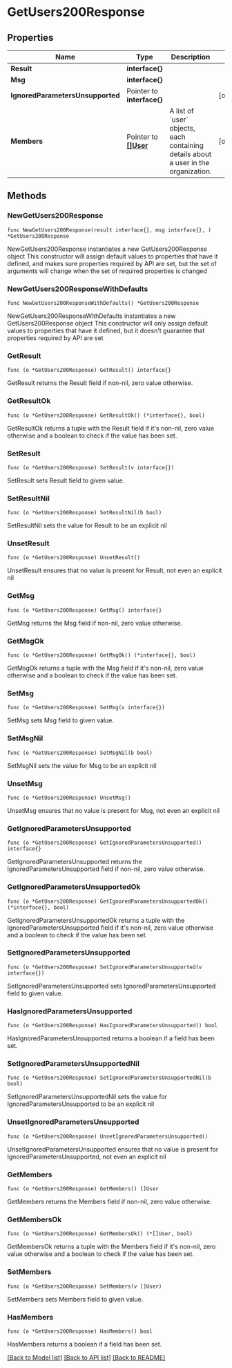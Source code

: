 # GetUsers200Response

## Properties

Name | Type | Description | Notes
------------ | ------------- | ------------- | -------------
**Result** | **interface{}** |  | 
**Msg** | **interface{}** |  | 
**IgnoredParametersUnsupported** | Pointer to **interface{}** |  | [optional] 
**Members** | Pointer to [**[]User**](User.md) | A list of &#x60;user&#x60; objects, each containing details about a user in the organization.  | [optional] 

## Methods

### NewGetUsers200Response

`func NewGetUsers200Response(result interface{}, msg interface{}, ) *GetUsers200Response`

NewGetUsers200Response instantiates a new GetUsers200Response object
This constructor will assign default values to properties that have it defined,
and makes sure properties required by API are set, but the set of arguments
will change when the set of required properties is changed

### NewGetUsers200ResponseWithDefaults

`func NewGetUsers200ResponseWithDefaults() *GetUsers200Response`

NewGetUsers200ResponseWithDefaults instantiates a new GetUsers200Response object
This constructor will only assign default values to properties that have it defined,
but it doesn't guarantee that properties required by API are set

### GetResult

`func (o *GetUsers200Response) GetResult() interface{}`

GetResult returns the Result field if non-nil, zero value otherwise.

### GetResultOk

`func (o *GetUsers200Response) GetResultOk() (*interface{}, bool)`

GetResultOk returns a tuple with the Result field if it's non-nil, zero value otherwise
and a boolean to check if the value has been set.

### SetResult

`func (o *GetUsers200Response) SetResult(v interface{})`

SetResult sets Result field to given value.


### SetResultNil

`func (o *GetUsers200Response) SetResultNil(b bool)`

 SetResultNil sets the value for Result to be an explicit nil

### UnsetResult
`func (o *GetUsers200Response) UnsetResult()`

UnsetResult ensures that no value is present for Result, not even an explicit nil
### GetMsg

`func (o *GetUsers200Response) GetMsg() interface{}`

GetMsg returns the Msg field if non-nil, zero value otherwise.

### GetMsgOk

`func (o *GetUsers200Response) GetMsgOk() (*interface{}, bool)`

GetMsgOk returns a tuple with the Msg field if it's non-nil, zero value otherwise
and a boolean to check if the value has been set.

### SetMsg

`func (o *GetUsers200Response) SetMsg(v interface{})`

SetMsg sets Msg field to given value.


### SetMsgNil

`func (o *GetUsers200Response) SetMsgNil(b bool)`

 SetMsgNil sets the value for Msg to be an explicit nil

### UnsetMsg
`func (o *GetUsers200Response) UnsetMsg()`

UnsetMsg ensures that no value is present for Msg, not even an explicit nil
### GetIgnoredParametersUnsupported

`func (o *GetUsers200Response) GetIgnoredParametersUnsupported() interface{}`

GetIgnoredParametersUnsupported returns the IgnoredParametersUnsupported field if non-nil, zero value otherwise.

### GetIgnoredParametersUnsupportedOk

`func (o *GetUsers200Response) GetIgnoredParametersUnsupportedOk() (*interface{}, bool)`

GetIgnoredParametersUnsupportedOk returns a tuple with the IgnoredParametersUnsupported field if it's non-nil, zero value otherwise
and a boolean to check if the value has been set.

### SetIgnoredParametersUnsupported

`func (o *GetUsers200Response) SetIgnoredParametersUnsupported(v interface{})`

SetIgnoredParametersUnsupported sets IgnoredParametersUnsupported field to given value.

### HasIgnoredParametersUnsupported

`func (o *GetUsers200Response) HasIgnoredParametersUnsupported() bool`

HasIgnoredParametersUnsupported returns a boolean if a field has been set.

### SetIgnoredParametersUnsupportedNil

`func (o *GetUsers200Response) SetIgnoredParametersUnsupportedNil(b bool)`

 SetIgnoredParametersUnsupportedNil sets the value for IgnoredParametersUnsupported to be an explicit nil

### UnsetIgnoredParametersUnsupported
`func (o *GetUsers200Response) UnsetIgnoredParametersUnsupported()`

UnsetIgnoredParametersUnsupported ensures that no value is present for IgnoredParametersUnsupported, not even an explicit nil
### GetMembers

`func (o *GetUsers200Response) GetMembers() []User`

GetMembers returns the Members field if non-nil, zero value otherwise.

### GetMembersOk

`func (o *GetUsers200Response) GetMembersOk() (*[]User, bool)`

GetMembersOk returns a tuple with the Members field if it's non-nil, zero value otherwise
and a boolean to check if the value has been set.

### SetMembers

`func (o *GetUsers200Response) SetMembers(v []User)`

SetMembers sets Members field to given value.

### HasMembers

`func (o *GetUsers200Response) HasMembers() bool`

HasMembers returns a boolean if a field has been set.


[[Back to Model list]](../README.md#documentation-for-models) [[Back to API list]](../README.md#documentation-for-api-endpoints) [[Back to README]](../README.md)


